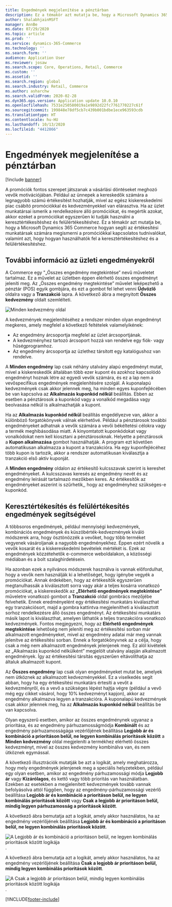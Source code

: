 ```yaml
---
title: Engedmények megjelenítése a pénztárban
description: Ez a témakör azt mutatja be, hogy a Microsoft Dynamics 365 Commerce hogyan segíti az értékesítési munkatársak számára megismerni a promóciókkal kapcsolatos tudnivalókat, valamint azt, hogy hogyan használhatók fel a keresztértékesítéshez és a felülértékesítéshez.
author: ShalabhjainMSFT
manager: AnnBe
ms.date: 07/29/2020
ms.topic: article
ms.prod: ''
ms.service: dynamics-365-Commerce
ms.technology: ''
ms.search.form: ''
audience: Application User
ms.reviewer: josaw
ms.search.scope: Core, Operations, Retail, Commerce
ms.custom: ''
ms.assetid: ''
ms.search.region: global
ms.search.industry: Retail, Commerce
ms.author: asharchw
ms.search.validFrom: 2020-02-28
ms.dyn365.ops.version: Application update 10.0.10
ms.openlocfilehash: 7531e250580019a1e9892d22fc7761770227c61f
ms.sourcegitcommit: 199848e78df5cb7c439b001bdbe1ece963593cdb
ms.translationtype: HT
ms.contentlocale: hu-HU
ms.lasthandoff: 10/13/2020
ms.locfileid: "4412866"
---
```

# <a name="show-discounts-in-pos"></a>Engedmények megjelenítése a pénztárban

[!include [banner](includes/banner.md)]

A promóciók fontos szerepet játszanak a vásárlási döntéseket meghozó vevők motivációjában. Például az ünnepek a kereskedők számára a legnagyobb számú értékesítést hozhatják, mivel az egész kiskereskedelmi piac csábító promóciókkal és kedvezményekkel van elárasztva. Ha az üzlet munkatársai ismerik a rendelkezésre álló promóciókat, és megértik azokat, akkor ezeket a promóciókat egyszerűen ki tudják használni a keresztértékesítéshez és felülértékesítéshez. Ez a témakör azt mutatja be, hogy a Microsoft Dynamics 365 Commerce hogyan segíti az értékesítési munkatársak számára megismerni a promóciókkal kapcsolatos tudnivalókat, valamint azt, hogy hogyan használhatók fel a keresztértékesítéshez és a felülértékesítéshez.

## <a name="learn-about-store-discounts"></a>További információ az üzleti engedményekről

A Commerce egy "„Összes engedmény megtekintése” nevű műveletet tartalmaz. Ez a művelet az üzletben éppen elérhető összes engedményt jeleníti meg. Az „Összes engedmény megtekintése” művelet leképezhető a pénztár (POS) egyik gombjára, és ezt a gombot fel lehet venni **Üdvözlő** oldalra vagy a **Tranzakció** lapra. A következő ábra a megnyitott **Összes kedvezmény** oldalt szemlélteti.

![Minden kedvezmény oldal](./media/View_all_discounts.png "Minden kedvezmény oldal")

A kedvezmények megjelenítéséhez a rendszer minden olyan engedményt megkeres, amely megfelel a következő feltételek valamelyikének:

- Az engedmény árcsoportja megfelel az üzlet árcsoportjának.
- A kedvezményhez tartozó árcsoport hozzá van rendelve egy fiók- vagy hűségprogramhoz.
- Az engedmény árcsoportja az üzlethez társított egy katalógushoz van rendelve.

A **Minden engedmény** lap csak néhány utalvány alapú engedményt mutat, mivel a kiskereskedők általában több ezer kupont és azokhoz kapcsolódó engedményt hoznak létre az egyedi vevők számára, és ez a lap nem a vevőspecifikus engedmények megjelenítésére szolgál. A kuponalapú kedvezmények csak akkor jelennek meg, ha minden egyes kuponfejlécében be van kapcsolva az **Alkalmazás kuponkód nélkül** beállítás. Ebben az esetben a pénztárosok a kuponkód vagy a vonalkód megadása vagy beolvasása nélkül is alkalmazhatják a kupont.

Ha az **Alkalmazás kuponkód nélkül** beállítás engedélyezve van, akkor a különböző forgatókönyvek válnak elérhetővé. Például a pénztárosok további engedményeket adhatnak a vevők számára a vevői békéltetési célokra vagy a termék meghibásodása miatt. A kinyomtatott kuponkódokat vagy vonalkódokat nem kell kiosztani a pénztárosoknak. Helyette a pénztárosok a **Kupon alkalmazása** gombot használhatják. A program ezt követően automatikusan alkalmazza a kupont a tranzakcióra. Ha egy kuponfejlécéhez több kupon is tartozik, akkor a rendszer automatikusan kiválasztja a tranzakció első aktív kuponját.

A **Minden engedmény** oldalon az értékesítő kulcsszavak szerint is kereshet engedményeket. A kulcsszavas keresés az engedmény nevét és az engedmény leírását tartalmazó mezőkben keres. Az értékesítők az engedményeket aszerint is szűrhetik,, hogy az engedményhez szükséges-e kuponkód.

## <a name="cross-sell-and-upsell-by-using-discounts"></a>Keresztértékesítés és felülértékesítés engedmények segítségével

A többsoros engedmények, például mennyiségi kedvezmények, kombinációs engedmények és küszöbérték-kedvezmények kiváló módszerek arra, hogy ösztönözzék a vevőket, hogy több terméket vegyenek vásároljanak a nagyobb engedményekhez. Éppen ezért növelik a vevők kosarát és a kiskereskedelmi bevételek mértékét is. Ezek az engedmények közzétehetők e-commerce weboldalakon, a közösségi médiában és a bolt szalaghirdetésein.

Ha azonban ezek a nyilvános módszerek használva is vannak előfordulhat, hogy a vevők nem használják ki a lehetőséget, hogy igénybe vegyék a promóciókat. Annak érdekében, hogy az értékesítők egyszerűen megtanulhassák a kiválasztott sorra vagy akár a teljes kosárra vonatkozó promóciókat, a kiskereskedők az **„Elérhető engedmények megtekintése”** műveletre vonatkozó gombot a **Tranzakció** oldal gombrács mezőjébe felvehetik. Ennek eredményelént egy értékesítési munkatárs kiválaszthat egy tranzakciósort, majd a gombra kattintva megjelenítheti a kiválasztott sorhoz rendelkezésre álló összes engedményt. Az értékesítési munkatárs másik lapot is kiválaszthat, amelyen láthatók a teljes tranzakcióra vonatkozó kedvezmények. Fontos megjegyezni, hogy az **Elérhető engedmények megtekintése** lehetőség nem jeleníti meg az értékesítési sorban már alkalmazott engedményeket, mivel az engedmény adatai már meg vannak jelenítve az értékesítési sorban. Ennek a forgatókönyvnek az a célja, hogy csak a még nem alkalmazott engedmények jelenjenek meg. Ez alól kivételek az „Alkalmazás kuponkód nélkülként” megjelölt utalvány alapján alkalmazott engedmények. Így az értékesítési társítás egyszerűen eltávolíthatja az általuk alkalmazott kupont.

Az **Összes engedmény** lap csak olyan engedményeket mutat be, amelyek nem ütköznek az alkalmazott kedvezményekkel. Ez a viselkedés segít abban, hogy ha egy értékesítési munkatárs értesíti a vevőt a kedvezményről, és a vevő a szükséges lépést hajtja végre (például a vevő még egy cikket vásárol, hogy 10% kedvezményt kapjon), akkor az engedmény alkalmazva legyen a tranzakcióra. A kuponalapú kedvezmények csak akkor jelennek meg, ha az **Alkalmazás kuponkód nélkül** beállítás be van kapcsolva.

Olyan egyszerű esetben, amikor az összes engedménynek ugyanaz a prioritása, és az engedmény párhuzamosságmódja **Kombinált** és az engedmény párhuzamosságága vezérlőjének beállítása **Legjobb ár és kombináció a prioritáson belül, ne legyen kombinálás prioritások között** a **Minden kedvezmény** oldal megjeleníti a termékhez elérhető összes kedvezményt, mivel az összes kedvezmény kombinálva van, és nem ütköznek egymással.

A következő illusztrációk mutatják be azt a logikát, amely meghatározza, hogy mely engedmények jelenjenek meg a speciális helyzetekben, például egy olyan esetben, amikor az engedmény párhuzamossági módja **Legjobb ár** vagy **Kizárólagos**, és kettő vagy több prioritás van használatban. Ezekben az esetekben a megjelenített kedvezmények tovább vannak befolyásolva attól függően, hogy az engedmény-párhuzamossági vezérlő beállítása **Legjobb ár és kombináció a prioritáson belül, ne legyen kombinálás prioritások között** vagy **Csak a legjobb ár prioritáson belül, mindig legyen párhuzamosság a prioritások között**.

A következő ábra bemutatja azt a logikát, amely akkor használatos, ha az engedmény vezérlőjének beállítása **Legjobb ár és kombináció a prioritáson belül, ne legyen kombinálás prioritások között**.

![A Legjobb ár és kombináció a prioritáson belül, ne legyen kombinálás prioritások között logikája](./media/Model_1.png "A Legjobb ár és kombináció a prioritáson belül, ne legyen kombinálás prioritások között logikája").

A következő ábra bemutatja azt a logikát, amely akkor használatos, ha az engedmény vezérlőjének beállítása **Csak a legjobb ár prioritáson belül, mindig legyen kombinálás prioritások között**.

![A Csak a legjobb ár prioritáson belül, mindig legyen kombinálás prioritások között logikája](./media/Model_2.png "A Csak a legjobb ár prioritáson belül, mindig legyen kombinálás prioritások között logikája").


[!INCLUDE[footer-include](../includes/footer-banner.md)]